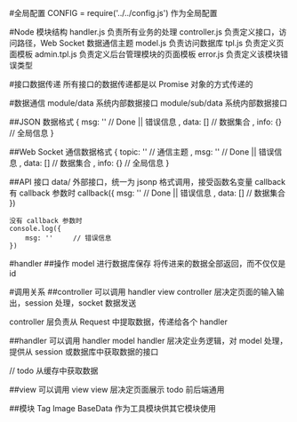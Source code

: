 #全局配置
	CONFIG  = require('../../config.js')    作为全局配置

#Node 模块结构
	handler.js      负责所有业务的处理
	controller.js   负责定义接口，访问路径，Web Socket 数据通信主题
	model.js        负责访问数据库
	tpl.js         负责定义页面模板
	admin.tpl.js   负责定义后台管理模块的页面模板
	error.js        负责定义该模块错误类型
	
#接口数据传递
	所有接口的数据传递都是以 Promise 对象的方式传递的

#数据通信
	module/data     系统内部数据接口
	module/sub/data 系统内部数据接口
                  
##JSON 数据格式
	{
		msg: ''     // Done || 错误信息
		, data: []  // 数据集合
		, info: {}  // 全局信息
	}

##Web Socket 通信数据格式
	{
		topic: ''   // 通信主题
		, msg: ''   // Done || 错误信息
		, data: []  // 数据集合
		, info: {}  // 全局信息
	}

##API 接口
	data/   外部接口，统一为 jsonp 格式调用，接受函数名变量 callback
	有 callback 参数时
	callback({
		msg: ''     // Done || 错误信息
		, data: []  // 数据集合
	})
	
	没有 callback 参数时
	console.log({
		msg: ''     // 错误信息
	})
	
#handler
##操作 model 进行数据库保存
	将传进来的数据全部返回，而不仅仅是 id

#调用关系
##controller 可以调用 handler view
controller 层决定页面的输入输出，session 处理，socket 数据发送

controller 层负责从 Request 中提取数据，传递给各个 handler

##handler 可以调用 handler model
handler 层决定业务逻辑，对 model 处理，提供从 session 或数据库中获取数据的接口

// todo 从缓存中获取数据

##view 可以调用 view
view 层决定页面展示
todo 前后端通用
	
##模块
Tag Image BaseData 作为工具模块供其它模块使用